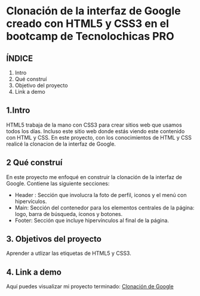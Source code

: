 # Clonación de la interfaz de Google creado con HTML5 y  CSS3 en el bootcamp de Tecnolochicas PRO

## ÍNDICE

1. Intro
2. Qué construí
3. Objetivo del proyecto
4. Link a demo

## 1.Intro
HTML5 trabaja de la mano con CSS3 para crear sitios web que usamos todos los días. Incluso este sitio web donde estás viendo este contenido con HTML y CSS. 
En este proyecto, con los conocimientos de HTML y CSS realicé la clonacion de la interfaz de Google.

## 2 Qué construí
En este proyecto me enfoqué en construir la clonación de la interfaz de Google. Contiene las siguiente secciones:
* Header : Sección que involucra la foto de perfil, iconos y el menú con hipervículos.
* Main: Sección del contenedor para los elementos centrales de la página: logo, barra de búsqueda, íconos y botones.
* Footer: Sección que incluye hipervínculos al final de la página.

## 3. Objetivos del proyecto 
Aprender a utlizar las etiquetas de HTML5 y CSS3.

## 4. Link a demo
Aquí puedes visualizar mi proyecto terminado: [ Clonación de Google ](#)

